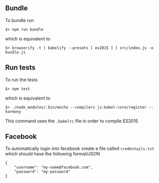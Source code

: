 ## Bundle

To bundle run 

    $> npm run bundle
    
which is equivalent to

    $> browserify -t [ babelify --presets [ es2015 ] ] src/index.js -o bundle.js
    
## Run tests

To run the tests 

    $> npm test
    
which is equivalent to

    $> ./node_modules/.bin/mocha --compilers js:babel-core/register --harmony
    
This command uses the `.babelrc` file in order to compile ES2015

## Facebook

To automatically login into facebook create a file called `credentails.txt` which should have the 
following format/JSON

    {
        "username": "my-name@facebook.com",
        "password": "my-password"
    }